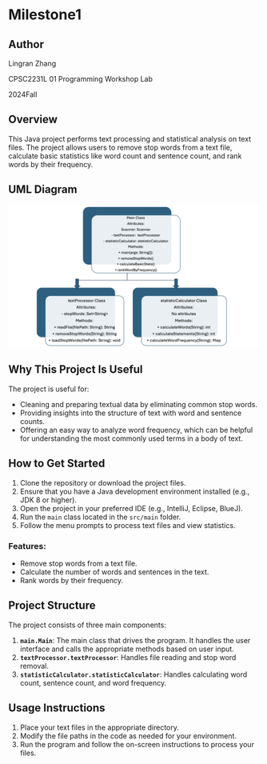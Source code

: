 # Milestone1

## Author
Lingran Zhang

CPSC2231L 01 Programming Workshop Lab

2024Fall


## Overview

This Java project performs text processing and statistical analysis on text files. The project allows users to remove stop words from a text file, calculate basic statistics like word count and sentence count, and rank words by their frequency.

## UML Diagram
![UML Diagram](https://raw.githubusercontent.com/Lingran0/Milestone1/main/UML%20diagram.png)

## Why This Project Is Useful
The project is useful for:
- Cleaning and preparing textual data by eliminating common stop words.
- Providing insights into the structure of text with word and sentence counts.
- Offering an easy way to analyze word frequency, which can be helpful for understanding the most commonly used terms in a body of text.

## How to Get Started
1. Clone the repository or download the project files.
2. Ensure that you have a Java development environment installed (e.g., JDK 8 or higher).
3. Open the project in your preferred IDE (e.g., IntelliJ, Eclipse, BlueJ).
4. Run the `main` class located in the `src/main` folder.
5. Follow the menu prompts to process text files and view statistics.

   
### Features:
- Remove stop words from a text file.
- Calculate the number of words and sentences in the text.
- Rank words by their frequency.

## Project Structure

The project consists of three main components:

1. **`main.Main`**: The main class that drives the program. It handles the user interface and calls the appropriate methods based on user input.
2. **`textProcessor.textProcessor`**: Handles file reading and stop word removal.
3. **`statisticCalculator.statisticCalculator`**: Handles calculating word count, sentence count, and word frequency.
   
 
## Usage Instructions
1. Place your text files in the appropriate directory.
2. Modify the file paths in the code as needed for your environment.
3. Run the program and follow the on-screen instructions to process your files.

